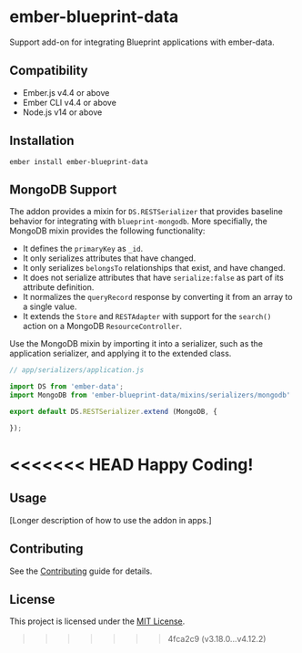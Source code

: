 # ember-blueprint-data

Support add-on for integrating Blueprint applications with ember-data.


## Compatibility

* Ember.js v4.4 or above
* Ember CLI v4.4 or above
* Node.js v14 or above


## Installation


    ember install ember-blueprint-data



MongoDB Support
------------------------------------------------------------------------------

The addon provides a mixin for `DS.RESTSerializer` that provides baseline behavior
for integrating with `blueprint-mongodb`. More specifially, the MongoDB mixin
provides the following functionality:

* It defines the `primaryKey` as `_id`.
* It only serializes attributes that have changed.
* It only serializes `belongsTo` relationships that exist, and have changed.
* It does not serialize attributes that have `serialize:false` as part of its attribute definition.
* It normalizes the `queryRecord` response by converting it from an array to a single value.
* It extends the `Store` and `RESTAdapter` with support for the `search()` action on a MongoDB `ResourceController`.

Use the MongoDB mixin by importing it into a serializer, such as the application
serializer, and applying it to the extended class.

```javascript
// app/serializers/application.js

import DS from 'ember-data';
import MongoDB from 'ember-blueprint-data/mixins/serializers/mongodb'

export default DS.RESTSerializer.extend (MongoDB, {

});
```

<<<<<<< HEAD
Happy Coding!
=======

## Usage

[Longer description of how to use the addon in apps.]


## Contributing

See the [Contributing](CONTRIBUTING.md) guide for details.


## License

This project is licensed under the [MIT License](LICENSE.md).
>>>>>>> 4fca2c9 (v3.18.0...v4.12.2)
